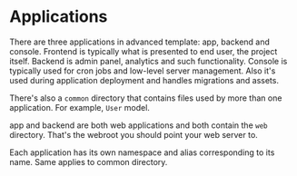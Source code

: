Applications
============

There are three applications in advanced template: app, backend and console. Frontend is typically what is presented
to end user, the project itself. Backend is admin panel, analytics and such functionality. Console is typically used for
cron jobs and low-level server management. Also it's used during application deployment and handles migrations and assets.

There's also a `common` directory that contains files used by more than one application. For example, `User` model.

app and backend are both web applications and both contain the `web` directory. That's the webroot you should point your
web server to.

Each application has its own namespace and alias corresponding to its name. Same applies to common directory.
